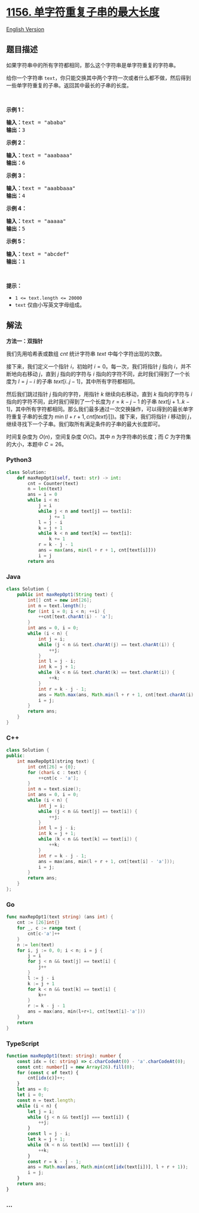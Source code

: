 # [1156. 单字符重复子串的最大长度](https://leetcode.cn/problems/swap-for-longest-repeated-character-substring)

[English Version](/solution/1100-1199/1156.Swap%20For%20Longest%20Repeated%20Character%20Substring/README_EN.md)

## 题目描述

<!-- 这里写题目描述 -->

<p>如果字符串中的所有字符都相同，那么这个字符串是单字符重复的字符串。</p>

<p>给你一个字符串&nbsp;<code>text</code>，你只能交换其中两个字符一次或者什么都不做，然后得到一些单字符重复的子串。返回其中最长的子串的长度。</p>

<p>&nbsp;</p>

<p><strong>示例 1：</strong></p>

<pre><strong>输入：</strong>text = &quot;ababa&quot;
<strong>输出：</strong>3
</pre>

<p><strong>示例 2：</strong></p>

<pre><strong>输入：</strong>text = &quot;aaabaaa&quot;
<strong>输出：</strong>6
</pre>

<p><strong>示例 3：</strong></p>

<pre><strong>输入：</strong>text = &quot;aaabbaaa&quot;
<strong>输出：</strong>4
</pre>

<p><strong>示例 4：</strong></p>

<pre><strong>输入：</strong>text = &quot;aaaaa&quot;
<strong>输出：</strong>5
</pre>

<p><strong>示例 5：</strong></p>

<pre><strong>输入：</strong>text = &quot;abcdef&quot;
<strong>输出：</strong>1
</pre>

<p>&nbsp;</p>

<p><strong>提示：</strong></p>

<ul>
	<li><code>1 &lt;= text.length &lt;= 20000</code></li>
	<li><code>text</code> 仅由小写英文字母组成。</li>
</ul>

## 解法

<!-- 这里可写通用的实现逻辑 -->

**方法一：双指针**

我们先用哈希表或数组 $cnt$ 统计字符串 $text$ 中每个字符出现的次数。

接下来，我们定义一个指针 $i$，初始时 $i = 0$。每一次，我们将指针 $j$ 指向 $i$，并不断地向右移动 $j$，直到 $j$ 指向的字符与 $i$ 指向的字符不同，此时我们得到了一个长度为 $l = j - i$ 的子串 $text[i..j-1]$，其中所有字符都相同。

然后我们跳过指针 $j$ 指向的字符，用指针 $k$ 继续向右移动，直到 $k$ 指向的字符与 $i$ 指向的字符不同，此时我们得到了一个长度为 $r = k - j - 1$ 的子串 $text[j+1..k-1]$，其中所有字符都相同。那么我们最多通过一次交换操作，可以得到的最长单字符重复子串的长度为 $\min(l + r + 1, cnt[text[i]])$。接下来，我们将指针 $i$ 移动到 $j$，继续寻找下一个子串。我们取所有满足条件的子串的最大长度即可。

时间复杂度为 $O(n)$，空间复杂度 $O(C)$。其中 $n$ 为字符串的长度；而 $C$ 为字符集的大小，本题中 $C = 26$。

<!-- tabs:start -->

### **Python3**

<!-- 这里可写当前语言的特殊实现逻辑 -->

```python
class Solution:
    def maxRepOpt1(self, text: str) -> int:
        cnt = Counter(text)
        n = len(text)
        ans = i = 0
        while i < n:
            j = i
            while j < n and text[j] == text[i]:
                j += 1
            l = j - i
            k = j + 1
            while k < n and text[k] == text[i]:
                k += 1
            r = k - j - 1
            ans = max(ans, min(l + r + 1, cnt[text[i]]))
            i = j
        return ans
```

### **Java**

<!-- 这里可写当前语言的特殊实现逻辑 -->

```java
class Solution {
    public int maxRepOpt1(String text) {
        int[] cnt = new int[26];
        int n = text.length();
        for (int i = 0; i < n; ++i) {
            ++cnt[text.charAt(i) - 'a'];
        }
        int ans = 0, i = 0;
        while (i < n) {
            int j = i;
            while (j < n && text.charAt(j) == text.charAt(i)) {
                ++j;
            }
            int l = j - i;
            int k = j + 1;
            while (k < n && text.charAt(k) == text.charAt(i)) {
                ++k;
            }
            int r = k - j - 1;
            ans = Math.max(ans, Math.min(l + r + 1, cnt[text.charAt(i) - 'a']));
            i = j;
        }
        return ans;
    }
}
```

### **C++**

```cpp
class Solution {
public:
    int maxRepOpt1(string text) {
        int cnt[26] = {0};
        for (char& c : text) {
            ++cnt[c - 'a'];
        }
        int n = text.size();
        int ans = 0, i = 0;
        while (i < n) {
            int j = i;
            while (j < n && text[j] == text[i]) {
                ++j;
            }
            int l = j - i;
            int k = j + 1;
            while (k < n && text[k] == text[i]) {
                ++k;
            }
            int r = k - j - 1;
            ans = max(ans, min(l + r + 1, cnt[text[i] - 'a']));
            i = j;
        }
        return ans;
    }
};
```

### **Go**

```go
func maxRepOpt1(text string) (ans int) {
	cnt := [26]int{}
	for _, c := range text {
		cnt[c-'a']++
	}
	n := len(text)
	for i, j := 0, 0; i < n; i = j {
		j = i
		for j < n && text[j] == text[i] {
			j++
		}
		l := j - i
		k := j + 1
		for k < n && text[k] == text[i] {
			k++
		}
		r := k - j - 1
		ans = max(ans, min(l+r+1, cnt[text[i]-'a']))
	}
	return
}
```

### **TypeScript**

```ts
function maxRepOpt1(text: string): number {
    const idx = (c: string) => c.charCodeAt(0) - 'a'.charCodeAt(0);
    const cnt: number[] = new Array(26).fill(0);
    for (const c of text) {
        cnt[idx(c)]++;
    }
    let ans = 0;
    let i = 0;
    const n = text.length;
    while (i < n) {
        let j = i;
        while (j < n && text[j] === text[i]) {
            ++j;
        }
        const l = j - i;
        let k = j + 1;
        while (k < n && text[k] === text[i]) {
            ++k;
        }
        const r = k - j - 1;
        ans = Math.max(ans, Math.min(cnt[idx(text[i])], l + r + 1));
        i = j;
    }
    return ans;
}
```

### **...**

```

```

<!-- tabs:end -->
